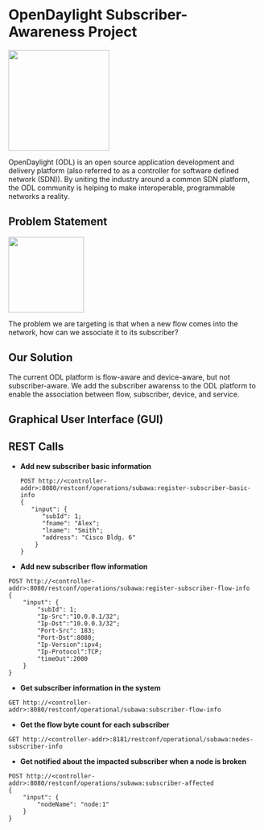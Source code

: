 # OpenDaylight Subscriber-Awareness Project
 
<p align="left">
  <img src="https://cloud.githubusercontent.com/assets/15353120/17063168/d6ce19a6-4fea-11e6-963c-289cafd9e7aa.png" width="200" height="200"/>
</p>
OpenDaylight (ODL) is an open source application development and delivery platform (also referred to as a controller for software defined network (SDN)). By uniting the industry around a common SDN platform, the ODL community is helping to make interoperable, programmable networks a reality.

## Problem Statement
<p align="left">
  <img src="https://cloud.githubusercontent.com/assets/15353120/17063505/8019d620-4fec-11e6-9663-a53c4d235f7e.png" height="150"/>
</p>
The problem we are targeting is that when a new flow comes into the network, how can we associate it to its subscriber?

## Our Solution
The current ODL platform is flow-aware and device-aware, but not subscriber-aware. We add the subscriber awarenss to the ODL platform to enable the association between flow, subscriber, device, and service.

## Graphical User Interface (GUI)

## REST Calls
* **Add new subscriber basic information**

  ```
  POST http://<controller-addr>:8080/restconf/operations/subawa:register-subscriber-basic-info  
  {  
     "input": {  
        "subId": 1;  
        "fname": "Alex";  
        "lname": "Smith";  
        "address": "Cisco Bldg. 6"  
      }  
  }  
  ```
* **Add new subscriber flow information**
```
POST http://<controller-addr>:8080/restconf/operations/subawa:register-subscriber-flow-info
{
    "input": {
        "subId": 1;
        "Ip-Src":"10.0.0.1/32";
        "Ip-Dst":"10.0.0.3/32";
        "Port-Src": 183;
        "Port-Dst":8080;
        "Ip-Version":ipv4;
        "Ip-Protocol":TCP;
        "timeOut":2000
    }
}
```
* **Get subscriber information in the system**
```
GET http://<controller-addr>:8080/restconf/operational/subawa:subscriber-flow-info
```
* **Get the flow byte count for each subscriber**
```
GET http://<controller-addr>:8181/restconf/operational/subawa:nodes-subscriber-info
```
* **Get notified about the impacted subscriber when a node is broken**
```
POST http://<controller-addr>:8080/restconf/operations/subawa:subscriber-affected
{
    "input": {
        "nodeName": "node:1"
    }
}
```
